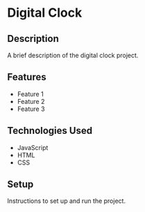 # Digital Clock

## Description

A brief description of the digital clock project.

## Features

- Feature 1
- Feature 2
- Feature 3

## Technologies Used

- JavaScript
- HTML
- CSS

## Setup

Instructions to set up and run the project.
